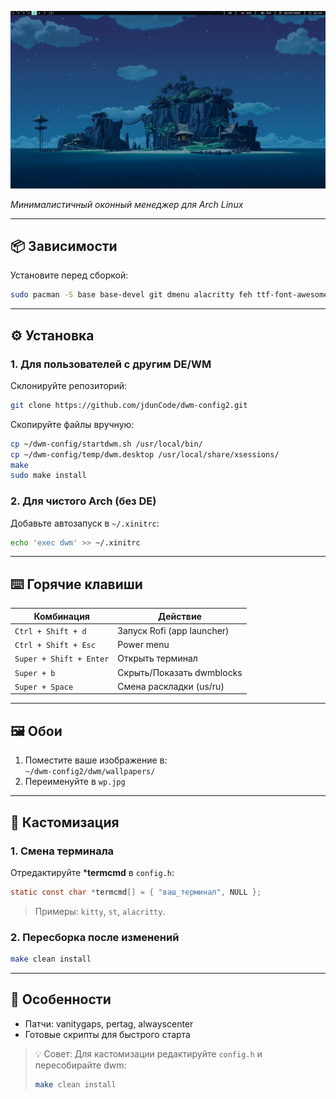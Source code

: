 ![](screenshots/1.png)

*Минималистичный оконный менеджер для Arch Linux*

---

## 📦 Зависимости
Установите перед сборкой:
```bash
sudo pacman -S base base-devel git dmenu alacritty feh ttf-font-awesome rofi pipewire
```



---

## ⚙️ Установка

### 1. Для пользователей с другим DE/WM
Склонируйте репозиторий:
```bash
git clone https://github.com/jdunCode/dwm-config2.git
```
Скопируйте файлы вручную:
```bash
cp ~/dwm-config/startdwm.sh /usr/local/bin/
cp ~/dwm-config/temp/dwm.desktop /usr/local/share/xsessions/
make
sudo make install
```

### 2. Для чистого Arch (без DE)
Добавьте автозапуск в `~/.xinitrc`:
```bash
echo 'exec dwm' >> ~/.xinitrc
```

---

## ⌨️ Горячие клавиши
| Комбинация         | Действие                     |
|--------------------|-----------------------------|
| `Ctrl + Shift + d`     | Запуск Rofi (app launcher)  |
| `Ctrl + Shift + Esc`   | Power menu                  |
| `Super + Shift + Enter` | Открыть терминал|
| `Super + b`  | Скрыть/Показать dwmblocks    |
| `Super + Space`    | Смена раскладки (us/ru)    |

---

## 🖼️ Обои
1. Поместите ваше изображение в:  
   `~/dwm-config2/dwm/wallpapers/`
2. Переименуйте в `wp.jpg`

---

## 🔧 Кастомизация
### 1. Смена терминала
Отредактируйте ***termcmd** в `config.h`:
```c
static const char *termcmd[] = { "ваш_терминал", NULL };
```
> Примеры:  `kitty`, `st`, `alacritty`.

### 2. Пересборка после изменений
```bash
make clean install
```
---
## 🔧 Особенности
- Патчи: vanitygaps, pertag, alwayscenter
- Готовые скрипты для быстрого старта

> 💡 Совет: Для кастомизации редактируйте `config.h` и пересобирайте dwm:
> ```bash
> make clean install
> ```
